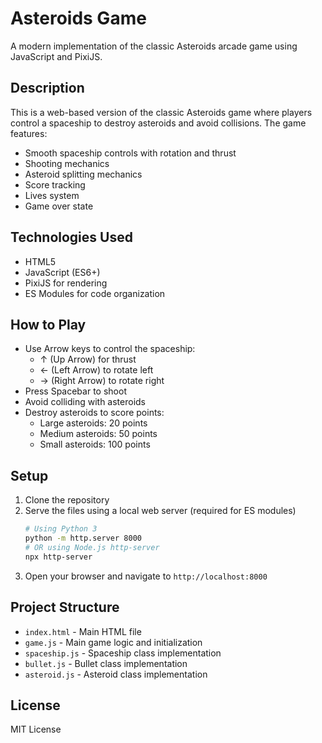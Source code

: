 # Asteroids Game

A modern implementation of the classic Asteroids arcade game using JavaScript and PixiJS.

## Description

This is a web-based version of the classic Asteroids game where players control a spaceship to destroy asteroids and avoid collisions. The game features:

- Smooth spaceship controls with rotation and thrust
- Shooting mechanics
- Asteroid splitting mechanics
- Score tracking
- Lives system
- Game over state

## Technologies Used

- HTML5
- JavaScript (ES6+)
- PixiJS for rendering
- ES Modules for code organization

## How to Play

- Use Arrow keys to control the spaceship:
  - ↑ (Up Arrow) for thrust
  - ← (Left Arrow) to rotate left
  - → (Right Arrow) to rotate right
- Press Spacebar to shoot
- Avoid colliding with asteroids
- Destroy asteroids to score points:
  - Large asteroids: 20 points
  - Medium asteroids: 50 points
  - Small asteroids: 100 points

## Setup

1. Clone the repository
2. Serve the files using a local web server (required for ES modules)
   ```bash
   # Using Python 3
   python -m http.server 8000
   # OR using Node.js http-server
   npx http-server
   ```
3. Open your browser and navigate to `http://localhost:8000`

## Project Structure

- `index.html` - Main HTML file
- `game.js` - Main game logic and initialization
- `spaceship.js` - Spaceship class implementation
- `bullet.js` - Bullet class implementation
- `asteroid.js` - Asteroid class implementation

## License

MIT License 